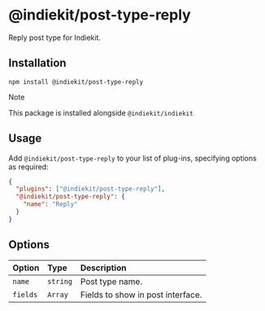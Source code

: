 # @indiekit/post-type-reply

Reply post type for Indiekit.

## Installation

`npm install @indiekit/post-type-reply`

> [!NOTE]
> This package is installed alongside `@indiekit/indiekit`

## Usage

Add `@indiekit/post-type-reply` to your list of plug-ins, specifying options as required:

```json
{
  "plugins": ["@indiekit/post-type-reply"],
  "@indiekit/post-type-reply": {
    "name": "Reply"
  }
}
```

## Options

| Option   | Type     | Description                       |
| :------- | :------- | :-------------------------------- |
| `name`   | `string` | Post type name.                   |
| `fields` | `Array`  | Fields to show in post interface. |

